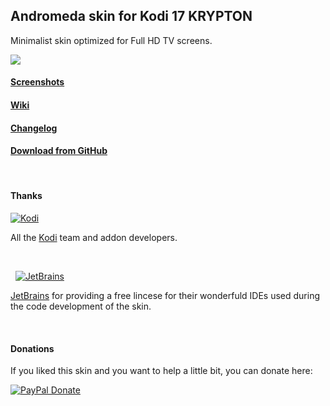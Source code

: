 ## Andromeda skin for Kodi 17 KRYPTON
Minimalist skin optimized for Full HD TV screens.

![](http://imgur.com/S8HUjaw.jpg)

#### [Screenshots](https://github.com/Tgxcorporation/skin.andromeda/wiki/Screenshots)

#### [Wiki](https://github.com/Tgxcorporation/skin.andromeda/wiki)

#### [Changelog](https://github.com/Tgxcorporation/skin.andromeda/blob/master/changelog.txt)

#### [Download from GitHub](https://github.com/Tgxcorporation/skin.andromeda/wiki/Install-from-GitHub)

&nbsp;
#### Thanks

[![Kodi](https://github.com/Tgxcorporation/skin.andromeda/blob/master/media/kodi.png?raw=true)](https://kodi.tv)

All the [Kodi](https://kodi.tv) team and addon developers.

&nbsp;

&nbsp;&nbsp;[![JetBrains](https://github.com/Tgxcorporation/skin.andromeda/blob/master/media/jetbrains.png?raw=true)](https://www.jetbrains.com)

[JetBrains](https://www.jetbrains.com) for providing a free lincese for their wonderfuld IDEs used during the code development of the skin.

&nbsp;
#### Donations
If you liked this skin and you want to help a little bit, you can donate here:

[![PayPal Donate](https://www.paypal.com/en_US/i/btn/x-click-but04.gif)](https://www.paypal.com/cgi-bin/webscr?cmd=_donations&business=BQTJSRCZ8GWHY&lc=US&item_name=Skins%20by%20Tgx%20for%20Kodi%20Entertainment%20Center&item_number=Kodi&currency_code=EUR&bn=PP%2dDonationsBF%3abtn_donate_SM%2egif%3aNonHosted)
